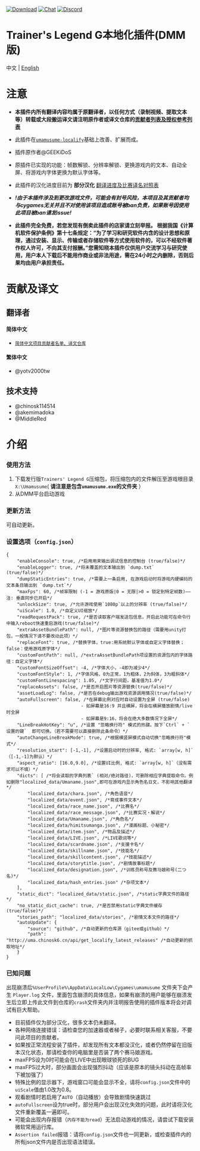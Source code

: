 [![Download](https://img.shields.io/github/v/release/MinamiChiwa/umamusume-localify-zh-CN?color=blue&logoColor=white&label=Download&logo=DocuSign)](https://github.com/MinamiChiwa/Trainers-Legend-G/releases/latest)
[![Chat](https://img.shields.io/badge/Join-QQ%E9%A2%91%E9%81%93-blue?logo=tencent-qq&logoColor=white)](https://qun.qq.com/qqweb/qunpro/share?_wv=3&_wwv=128&inviteCode=1olqdK&from=246610&biz=ka)
[![Discord](https://img.shields.io/discord/973208860217200653?color=blue&label=Discord&logo=Discord&logoColor=white)](https://discord.com/invite/TBCSv5hU69)
# Trainer's Legend G本地化插件(DMM版)
中文 | [English](readme_EN.md)

# 注意

- **本插件内所有翻译内容均属于原翻译者，以任何方式（录制视频、提取文本等）转载或大段搬运译文请注明原作者或译文仓库的[贡献者列表及授权参考列表](https://github.com/MinamiChiwa/Trainers-Legend-G-TRANS#%E8%B4%A1%E7%8C%AE%E8%80%85)**

- 此插件在[`umamusume-localify`](https://github.com/GEEKiDoS/umamusume-localify)基础上改善、扩展而成。
- 插件原作者@GEEKiDoS
- 原插件已实现的功能：帧数解锁、分辨率解锁、更换游戏内的文本、自动全屏、将游戏内字体更换为默认字体等。
- 此插件的汉化进度目前为 **部分汉化**
[翻译进度及比赛译名对照表](http://docs.qq.com/sheet/DYkFFZVJudWxTa1Vq)

- **_!由于本插件涉及到更改游戏文件，可能会有封号风险，本项目及其贡献者均与cygames无关并且不对使用该项目造成账号被ban负责，如果账号因使用此项目被ban请发issue!_**
- **此插件完全免费，若您发现有倒卖此插件的店家请立刻举报。
根据我国《计算机软件保护条例》第十七条规定：“为了学习和研究软件内含的设计思想和原理，通过安装、显示、传输或者存储软件等方式使用软件的，可以不经软件著作权人许可，不向其支付报酬。”您需知晓本插件仅供用户交流学习与研究使用，用户本人下载后不能用作商业或非法用途，需在24小时之内删除，否则后果均由用户承担责任。**

# 贡献及译文

## 翻译者

#### 简体中文

- [`简体中文项目贡献者名单、译文仓库`](https://github.com/MinamiChiwa/Trainers-Legend-G-TRANS#%E8%B4%A1%E7%8C%AE%E8%80%85)

#### 繁体中文

- @yotv2000tw

## 技术支持

- @chinosk114514
- @akemimadoka
- @MiddleRed

# 介绍

### 使用方法

1. 下载发行版`Trainers' Legend G`压缩包，将压缩包内的文件解压至游戏根目录`X:\Umamusume`( **请注意是包含`umamusume.exe`的文件夹** ）
2. 从DMM平台启动游戏

### 更新方法

可自动更新。

### 设置选项（`config.json`）

```
{
    "enableConsole": true, /*启用用来输出调试信息的控制台 (true/false)*/
    "enableLogger": true, /*将未覆盖的文本输出到 `dump.txt` (true/false)*/
    "dumpStaticEntries": true, /*需要上一条启用, 在游戏启动时将游戏内硬编码的文本条目输出到 `dump.txt`*/
    "maxFps": 60, /*帧率限制 (-1 = 游戏原版|0 = 无限|>0 = 锁定到特定帧数)——注: 垂直同步已开启*/
    "unlockSize": true, /*允许游戏使用`1080p`以上的分辨率 (true/false)*/
    "uiScale": 1.0, /*自定义UI缩放*/
    "readRequestPack": true, /*是否读取客户端发送包信息，开启此功能可在命令行中输入reboot快速重启游戏(true/false)*/
    "extraAssetBundlePath": null, /*图片等资源替换包的路径（需要用unity打包，一般情况下请不要改动此项）*/
    "replaceFont": true, /*替换字体，true:用系统默认字体或自定义字体替换；false：使用游戏原字体*/
    "customFontPath": null, /*extraAssetBundlePath项设置的资源包内的字体路径：自定义字体*/
    "customFontSizeOffset": -4, /*字体大小，-4即为减少4*/
    "customFontStyle": 1, /*字体风格，0为正常，1为粗体，2为斜体，3为粗斜体*/
    "customFontLinespacing": 1.05, /*文字行间距，基准值为1.0*/
    "replaceAssets": false, /*是否开启图片等资源替换(true/false)*/
    "assetLoadLog": false, /*是否在debug输出游戏资源调用情况(true/false)*/
    "autoFullscreen": false, /*在屏幕比例对应时自动设置为全屏 (true/false)
                            - 如屏幕是16:9 并且横屏，将会在横屏播放剧情/live时全屏
                            - 如屏幕是9:16，将会在绝大多数情况下全屏*/
    "LineBreakHotKey": "u", /*设置 "忽略换行符" 模式的热键。按下`Ctrl` + `设置的键`  即可切换。（若不需要可以直接删除此条命令）*/
    "autoChangeLineBreakMode": true, /*根据横竖屏模式自动切换"忽略换行符"模式*/
    "resolution_start": [-1,-1], /*设置启动时的分辨率, 格式: `array[w, h]`（[-1,-1]为默认）*/
    "aspect_ratio": [16.0,9.0], /*设置UI比例, 格式: `array[w, h]`（没有需求可以不填）*/
    "dicts": [ /*将会读取的字典列表` (相对/绝对路径)，可删除相应字典提取命令。例如删除"localized_data/Umaname.json",即可在游戏内显示角色名日文，不影响其他翻译*/
        "localized_data/chara.json", /*角色语音*/
        "localized_data/event.json", /*育成事件文本*/
        "localized_data/race_name.json", /*比赛名*/
        "localized_data/race_message.json", /*比赛实况・解说*/
        "localized_data/Umaname.json", /*角色名*/
        "localized_data/himitsumanga.json", /*漫画标题、小秘密*/
        "localized_data/item.json", /*物品及描述*/
        "localized_data/LIVE.json", /*LIVE歌词等*/
        "localized_data/scardname.json", /*支援卡名*/
        "localized_data/skillname.json", /*技能名*/
        "localized_data/skillcontent.json", /*技能描述*/
        "localized_data/storytitle.json", /*剧情故事标题*/
        "localized_data/designation.json", /*训练员称号及赛马娘称号(二つ名)*/
        "localized_data/hash_entries.json" /*杂项文本*/
    ],
    "static_dict": "localized_data/static.json", /*static字典文件的路径*/
    "no_static_dict_cache": true, /*是否禁用static字典文件缓存(true/false)*/
    "stories_path": "localized_data/stories", /*剧情文本文件的路径*/
    "autoUpdate": {
        "source": "github", /*自动更新的仓库源（gitee或github）*/
        "path": "http://uma.chinosk6.cn/api/get_localify_latest_releases" /*自动更新的抓取地址*/
    }
}
```

### 已知问题

出现崩溃后`%UserProfile%\AppData\LocalLow\Cygames\umamusume` 文件夹下会产生 `Player.log` 文件，里面包含崩溃的具体信息，如果有崩溃的用户能够在崩溃发生后立即上传此文件到仓库的`crash`文件夹内并注明报告使用的插件版本将会对调试有巨大帮助。

- 目前插件仅为部分汉化，很多文本仍未翻译。
- 各种网络连接错误：请检查您的加速器或者梯子，必要时联系相关客服，不要问此项目的贡献者。
- 如果按正常流程安装了插件，却发现所有文本都没汉化，或者仍然停留在旧版本汉化状态，那请检查你的电脑里是否装了两个赛马娘游戏。
- maxFPS设为0时可能会在LIVE中出现眼球锁死的BUG
- maxFPS过大时，部分画面会出现强烈抖动（应该是原本的镜头抖动在高帧率下被加强了）
- 特殊比例的显示器下，游戏窗口可能会显示不全，请将`config.json`文件中的`uiScale`值由1.0改为0.8。
- 观看剧情时若启用了`AUTO`（自动播放）会导致剧情快速跳过
- `autoFullscreen`设为true时，部分用户会出现汉化失效的问题，此时请将汉化文件重新覆盖一遍即可。
- 可能会出现内存报错（`内存不能为read`）无法启动游戏的情况，请尝试下载安装微软常用运行库。
- `Assertion failed`报错：请将`config.json`文件也一同更新，或检查插件内的所有json文件内是否出现语法错误。
